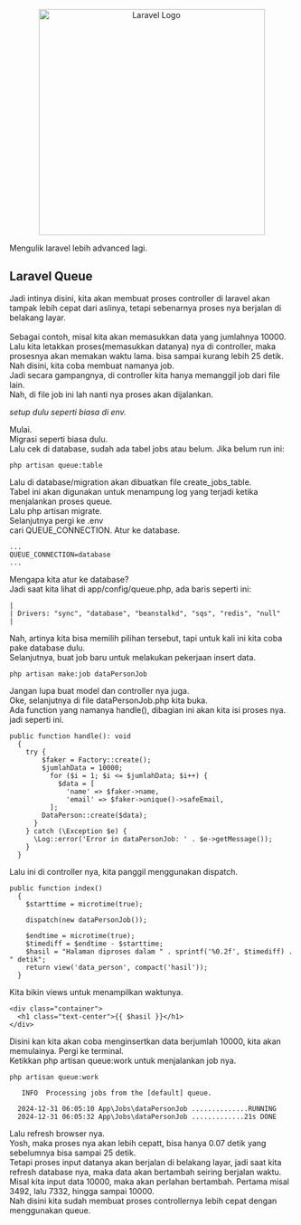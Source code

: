<p align="center"><a href="https://laravel.com" target="_blank"><img src="https://raw.githubusercontent.com/laravel/art/master/logo-lockup/5%20SVG/2%20CMYK/1%20Full%20Color/laravel-logolockup-cmyk-red.svg" width="400" alt="Laravel Logo"></a></p>

Mengulik laravel lebih advanced lagi. <br>

## Laravel Queue

Jadi intinya disini, kita akan membuat proses controller di laravel akan tampak lebih cepat dari aslinya, tetapi sebenarnya proses nya berjalan di belakang layar.<br>
<br>
Sebagai contoh, misal kita akan memasukkan data yang jumlahnya 10000. <br>
Lalu kita letakkan proses(memasukkan datanya) nya di controller, maka prosesnya akan memakan waktu lama. bisa sampai kurang lebih 25 detik.<br>
Nah disini, kita coba membuat namanya job. <br>
Jadi secara gampangnya, di controller kita hanya memanggil job dari file lain. <br>
Nah, di file job ini lah nanti nya proses akan dijalankan.<br>

<i>setup dulu seperti biasa di env.</i><br>

Mulai. <br>
Migrasi seperti biasa dulu.<br>
Lalu cek di database, sudah ada tabel jobs atau belum. Jika belum run ini:<br>

```
php artisan queue:table
```

Lalu di database/migration akan dibuatkan file create_jobs_table.<br>
Tabel ini akan digunakan untuk menampung log yang terjadi ketika menjalankan proses queue.<br>
Lalu php artisan migrate. <br>
Selanjutnya pergi ke .env <br>
cari QUEUE_CONNECTION. Atur ke database. <br>

```
...
QUEUE_CONNECTION=database
...
```

Mengapa kita atur ke database? <br>
Jadi saat kita lihat di app/config/queue.php, ada baris seperti ini: <br>

```
|
| Drivers: "sync", "database", "beanstalkd", "sqs", "redis", "null"
|
```

Nah, artinya kita bisa memilih pilihan tersebut, tapi untuk kali ini kita coba pake database dulu.<br>
Selanjutnya, buat job baru untuk melakukan pekerjaan insert data.<br>

```
php artisan make:job dataPersonJob
```

Jangan lupa buat model dan controller nya juga.<br>
Oke, selanjutnya di file dataPersonJob.php kita buka.<br>
Ada function yang namanya handle(), dibagian ini akan kita isi proses nya. jadi seperti ini.<br>

```
public function handle(): void
  {
    try {
        $faker = Factory::create();
        $jumlahData = 10000;
          for ($i = 1; $i <= $jumlahData; $i++) {
            $data = [
              'name' => $faker->name,
              'email' => $faker->unique()->safeEmail,
          ];
        DataPerson::create($data);
      }
    } catch (\Exception $e) {
      \Log::error('Error in dataPersonJob: ' . $e->getMessage());
    }
  }
```

Lalu ini di controller nya, kita panggil menggunakan dispatch.<br>

```
public function index()
  {
    $starttime = microtime(true);

    dispatch(new dataPersonJob());

    $endtime = microtime(true);
    $timediff = $endtime - $starttime;
    $hasil = "Halaman diproses dalam " . sprintf('%0.2f', $timediff) . " detik";
    return view('data_person', compact('hasil'));
  }
```

Kita bikin views untuk menampilkan waktunya.<br>

```
<div class="container">
  <h1 class="text-center">{{ $hasil }}</h1>
</div>
```

Disini kan kita akan coba menginsertkan data berjumlah 10000, kita akan memulainya. Pergi ke terminal.<br>
Ketikkan php artisan queue:work untuk menjalankan job nya. <br>

```
php artisan queue:work

   INFO  Processing jobs from the [default] queue.

  2024-12-31 06:05:10 App\Jobs\dataPersonJob ..............RUNNING
  2024-12-31 06:05:32 App\Jobs\dataPersonJob .............21s DONE
```

Lalu refresh browser nya.<br>
Yosh, maka proses nya akan lebih cepatt, bisa hanya 0.07 detik yang sebelumnya bisa sampai 25 detik.<br>
Tetapi proses input datanya akan berjalan di belakang layar, jadi saat kita refresh database nya, maka data akan bertambah seiring berjalan waktu. Misal kita input data 10000, maka akan perlahan bertambah. Pertama misal 3492, lalu 7332, hingga sampai 10000. <br>
Nah disini kita sudah membuat proses controllernya lebih cepat dengan menggunakan queue.<br>
